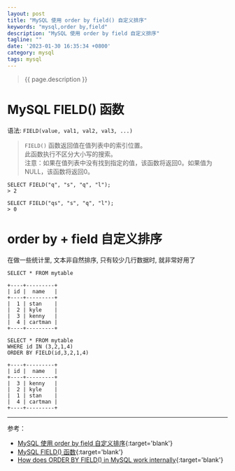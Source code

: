 ```yaml
---
layout: post
title: "MySQL 使用 order by field() 自定义排序"
keywords: "mysql,order by,field"
description: "MySQL 使用 order by field 自定义排序"
tagline: ""
date: '2023-01-30 16:35:34 +0800'
category: mysql
tags: mysql
---
```

> {{ page.description }}

# MySQL FIELD() 函数

语法: `FIELD(value, val1, val2, val3, ...)`

> `FIELD()` 函数返回值在值列表中的索引位置。<br/>此函数执行不区分大小写的搜索。<br/>注意：如果在值列表中没有找到指定的值，该函数将返回0。如果值为NULL，该函数将返回0。

```mysql
SELECT FIELD("q", "s", "q", "l");
> 2 

SELECT FIELD("qs", "s", "q", "l");
> 0
```

# order by + field 自定义排序

在做一些统计里, 文本非自然排序, 只有较少几行数据时, 就非常好用了

```mysql
SELECT * FROM mytable 

+----+---------+
| id |  name   |
+----+---------+
|  1 | stan    |
|  2 | kyle    |
|  3 | kenny   |
|  4 | cartman |
+----+---------+ 

SELECT * FROM mytable 
WHERE id IN (3,2,1,4) 
ORDER BY FIELD(id,3,2,1,4)

+----+---------+
| id |  name   |
+----+---------+
|  3 | kenny   |
|  2 | kyle    |
|  1 | stan    |
|  4 | cartman |
+----+---------+ 
```

---
参考：
- [MySQL 使用 order by field 自定义排序](https://www.jianshu.com/p/2f5fce5e572f){:target='blank'}
- [MySQL FIELD() 函数](https://www.w3schools.cn/mysql/func_mysql_field.asp){:target='blank'}
- [How does ORDER BY FIELD() in MySQL work internally](https://dba.stackexchange.com/questions/109120/how-does-order-by-field-in-mysql-work-internally){:target='blank'}

